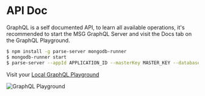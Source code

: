 # API Doc

GraphQL is a self documented API, to learn all available operations, it's recommended to start the MSG GraphQL Server and visit the Docs tab on the GraphQL Playground.

```bash
$ npm install -g parse-server mongodb-runner
$ mongodb-runner start
$ parse-server --appId APPLICATION_ID --masterKey MASTER_KEY --databaseURI mongodb://localhost/test --mountGraphQL --mountPlayground
```

Visit your [Local GraphQL Playground](http://localhost:1337/playground)

<img alt="GraphQL Playground" data-echo="{{ '/assets/images/graphql/graphql-playground.png' | prepend: site.baseurl }}"/>
